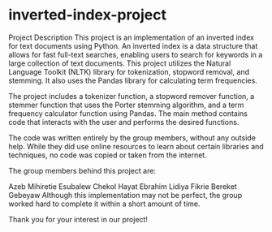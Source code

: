 # inverted-index-project
Project Description
This project is an implementation of an inverted index for text documents using Python. An inverted index is a data structure that allows for fast full-text searches, enabling users to search for keywords in a large collection of text documents. This project utilizes the Natural Language Toolkit (NLTK) library for tokenization, stopword removal, and stemming. It also uses the Pandas library for calculating term frequencies.

The project includes a tokenizer function, a stopword remover function, a stemmer function that uses the Porter stemming algorithm, and a term frequency calculator function using Pandas. The main method contains code that interacts with the user and performs the desired functions.

The code was written entirely by the group members, without any outside help. While they did use online resources to learn about certain libraries and techniques, no code was copied or taken from the internet.

The group members behind this project are:

Azeb Mihiretie
Esubalew Chekol
Hayat Ebrahim
Lidiya Fikrie
Bereket Gebeyaw
Although this implementation may not be perfect, the group worked hard to complete it within a short amount of time.

Thank you for your interest in our project!
